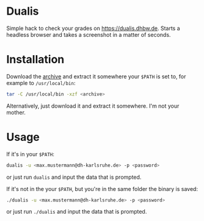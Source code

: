 # Dualis

Simple hack to check your grades on https://dualis.dhbw.de. Starts a headless browser and takes a screenshot in a matter of seconds.

# Installation

Download the [archive](https://github.com/marhaupe/dualis/releases) and extract it somewhere your `$PATH` is set to, for example to `/usr/local/bin`:

```bash
tar -C /usr/local/bin -xzf <archive>
```

Alternatively, just download it and extract it somewhere. I'm not your mother.

# Usage

If it's in your `$PATH`:
```bash
dualis -u <max.mustermann@dh-karlsruhe.de> -p <password>
```
or just run `dualis` and input the data that is prompted.


If it's not in the your `$PATH`, but you're in the same folder the binary is saved:
```bash
./dualis -u <max.mustermann@dh-karlsruhe.de> -p <password>
```
or just run `./dualis` and input the data that is prompted.
